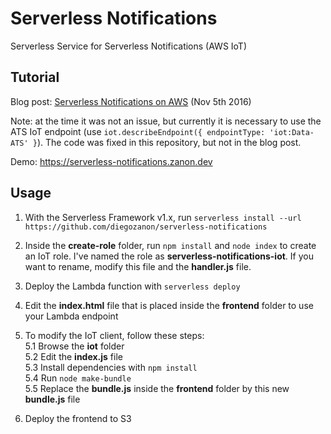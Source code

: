 # Serverless Notifications
Serverless Service for Serverless Notifications (AWS IoT)

## Tutorial

Blog post: [Serverless Notifications on AWS](https://web.archive.org/web/20200930220520/https://zanon.io/posts/serverless-notifications-on-aws) (Nov 5th 2016)

Note: at the time it was not an issue, but currently it is necessary to use the ATS IoT endpoint (use `iot.describeEndpoint({ endpointType: 'iot:Data-ATS' }`). The code was fixed in this repository, but not in the blog post.

Demo: https://serverless-notifications.zanon.dev

## Usage

1. With the Serverless Framework v1.x, run `serverless install --url https://github.com/diegozanon/serverless-notifications`

2. Inside the **create-role** folder, run `npm install` and `node index` to create an IoT role. I've named the role as **serverless-notifications-iot**. If you want to rename, modify this file and the **handler.js** file.

3. Deploy the Lambda function with `serverless deploy`

4. Edit the **index.html** file that is placed inside the **frontend** folder to use your Lambda endpoint

5. To modify the IoT client, follow these steps:  
    5.1 Browse the **iot** folder  
    5.2 Edit the **index.js** file   
    5.3 Install dependencies with `npm install`      
    5.4 Run `node make-bundle`  
    5.5 Replace the **bundle.js** inside the **frontend** folder by this new **bundle.js** file   

6. Deploy the frontend to S3  
